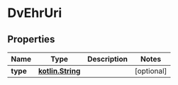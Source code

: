# DvEhrUri

## Properties
Name | Type | Description | Notes
------------ | ------------- | ------------- | -------------
**type** | [**kotlin.String**](.md) |  |  [optional]
